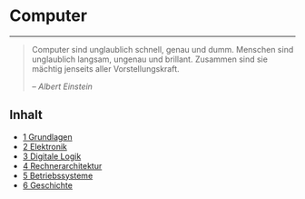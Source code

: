 # Computer
---

> Computer sind unglaublich schnell, genau und dumm. Menschen sind unglaublich langsam, ungenau und brillant. Zusammen sind sie mächtig jenseits aller Vorstellungskraft.
>
> *– Albert Einstein*

## Inhalt
* [1 Grundlagen](?page=1-basics/)
* [2 Elektronik](?page=2-electronics/)
* [3 Digitale Logik](?page=3-gates/)
* [4 Rechnerarchitektur](?page=4-architecture/)
* [5 Betriebssysteme](?page=5-os/)
* [6 Geschichte](?page=6-history/)
